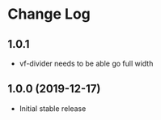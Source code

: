 # Change Log

## 1.0.1

* vf-divider needs to be able go full width

## 1.0.0 (2019-12-17)

* Initial stable release
